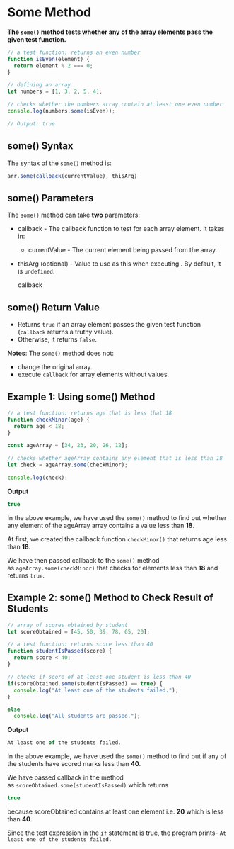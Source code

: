 # Some Method

**The `some()` method tests whether any of the array elements pass the given test function.**

```jsx
// a test function: returns an even number
function isEven(element) {
  return element % 2 === 0;
}

// defining an array
let numbers = [1, 3, 2, 5, 4];

// checks whether the numbers array contain at least one even number
console.log(numbers.some(isEven));

// Output: true 
```

## some() Syntax

The syntax of the `some()` method is:

```jsx
arr.some(callback(currentValue), thisArg)
```

## some() Parameters

The `some()` method can take **two** parameters:

- callback - The callback function to test for each array element. It takes in:
    - currentValue - The current element being passed from the array.
- thisArg (optional) - Value to use as this when executing . By default, it is `undefined`.
    
    callback
    

## some() Return Value

- Returns `true` if an array element passes the given test function (`callback` returns a truthy value).
- Otherwise, it returns `false`.

**Notes**: The `some()` method does not:

- change the original array.
- execute `callback` for array elements without values.

## Example 1: Using some() Method

```jsx
// a test function: returns age that is less that 18
function checkMinor(age) {
  return age < 18;
}

const ageArray = [34, 23, 20, 26, 12];

// checks whether ageArray contains any element that is less than 18
let check = ageArray.some(checkMinor);

console.log(check);
```

**Output**

```jsx
true
```

In the above example, we have used the `some()` method to find out whether any element of the ageArray array contains a value less than **18**.

At first, we created the callback function `checkMinor()` that returns age less than **18**.

We have then passed callback to the `some()` method as `ageArray.some(checkMinor)` that checks for elements less than **18** and returns `true`.

## Example 2: some() Method to Check Result of Students

```jsx
// array of scores obtained by student 
let scoreObtained = [45, 50, 39, 78, 65, 20];

// a test function: returns score less than 40
function studentIsPassed(score) {
  return score < 40;
}

// checks if score of at least one student is less than 40  
if(scoreObtained.some(studentIsPassed) == true) {
  console.log("At least one of the students failed.");
}

else
  console.log("All students are passed.");
```

**Output**

```jsx
At least one of the students failed.
```

In the above example, we have used the `some()` method to find out if any of the students have scored marks less than **40**.

We have passed callback in the method as `scoreObtained.some(studentIsPassed)` which returns

```jsx
true
```

because scoreObtained contains at least one element i.e. **20** which is less than **40**.

Since the test expression in the `if` statement is true, the program prints- `At least one of the students failed.`